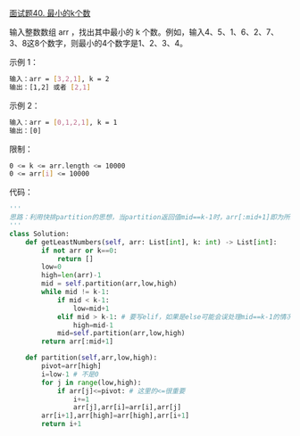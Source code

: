 [面试题40. 最小的k个数](https://leetcode-cn.com/problems/zui-xiao-de-kge-shu-lcof/)

输入整数数组 arr ，找出其中最小的 k 个数。例如，输入4、5、1、6、2、7、3、8这8个数字，则最小的4个数字是1、2、3、4。

示例 1：
```sh
输入：arr = [3,2,1], k = 2
输出：[1,2] 或者 [2,1]
```
示例 2：
```sh
输入：arr = [0,1,2,1], k = 1
输出：[0]
```

限制：
```sh
0 <= k <= arr.length <= 10000
0 <= arr[i] <= 10000
```

代码：
```python
'''
思路：利用快排partition的思想，当partition返回值mid==k-1时，arr[:mid+1]即为所求
'''
class Solution:
    def getLeastNumbers(self, arr: List[int], k: int) -> List[int]:
        if not arr or k==0:
            return []
        low=0
        high=len(arr)-1
        mid = self.partition(arr,low,high)
        while mid != k-1:
            if mid < k-1:
                low=mid+1
            elif mid > k-1: # 要写elif，如果是else可能会误处理mid==k-1的情况
                high=mid-1
            mid=self.partition(arr,low,high)
        return arr[:mid+1]

    def partition(self,arr,low,high):
        pivot=arr[high]
        i=low-1 # 不是0
        for j in range(low,high):
            if arr[j]<=pivot: # 这里的<=很重要
                i+=1
                arr[j],arr[i]=arr[i],arr[j]
        arr[i+1],arr[high]=arr[high],arr[i+1]
        return i+1
```
